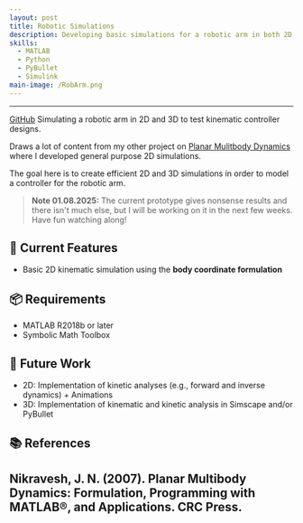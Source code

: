 ```yaml
---
layout: post
title: Robotic Simulations
description: Developing basic simulations for a robotic arm in both 2D and 3D.
skills: 
  - MATLAB
  - Python
  - PyBullet
  - Simulink
main-image: /RobArm.png
---
```


---
[GitHub](https://github.com/jcchincheong-bb/RoboticArm_Simulations)
Simulating a robotic arm in 2D and 3D to test kinematic controller designs.

Draws a lot of content from my other project on [Planar Mulitbody Dynamics](https://github.com/jcchincheong-bb/MBD_Simulations) where I developed general purpose 2D simulations. 

The goal here is to create efficient 2D and 3D simulations in order to model a controller for the robotic arm.

> **Note 01.08.2025:** The current prototype gives nonsense results and there isn't much else, but I will be working on it in the next few weeks. Have fun watching along!

## 🔧 Current Features
- Basic 2D kinematic simulation using the **body coordinate formulation**  

## 📦 Requirements
- MATLAB R2018b or later
- Symbolic Math Toolbox 

## 🚧 Future Work
- 2D: Implementation of kinetic analyses (e.g., forward and inverse dynamics) + Animations
- 3D: Implementation of kinematic and kinetic analysis in Simscape and/or PyBullet
  
## 📚 References
Nikravesh, J. N. (2007). Planar Multibody Dynamics: Formulation, Programming with MATLAB®, and Applications. CRC Press.
---
